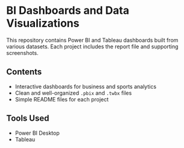 # BI Dashboards and Data Visualizations

This repository contains Power BI and Tableau dashboards built from various datasets. Each project includes the report file and supporting screenshots.

## Contents
- Interactive dashboards for business and sports analytics
- Clean and well-organized `.pbix` and `.twbx` files
- Simple README files for each project

## Tools Used
- Power BI Desktop
- Tableau
